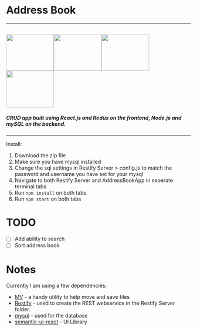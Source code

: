 # Address Book
---
<img src="https://upload.wikimedia.org/wikipedia/commons/thumb/a/a7/React-icon.svg/150px-React-icon.svg.png" width="130" height="100"><img src="https://www.mysql.com/common/logos/includes-mysql-167x86.png" width="130" height="100"><img src="https://raw.githubusercontent.com/reactjs/redux/master/logo/logo.png" width="130" height="100"><img src="https://upload.wikimedia.org/wikipedia/commons/thumb/d/d9/Node.js_logo.svg/256px-Node.js_logo.svg.png" width="130" height="100">
---
##### CRUD app built using React.js and Redux on the frontend, Node.js and mySQL on the backend.
---
Install:
1. Download the zip file
2. Make sure you have mysql installed
3. Change the sql settings in Restify Server > config.js to match the password and username you have set for your mysql
4. Navigate to both Restify Server and AddressBookApp in seperate terminal tabs
5. Run `npm install` on both tabs
6. Run `npm start` on both tabs

# TODO
- [ ] Add ability to search
- [ ] Sort address book

# Notes
Currently I am using a few dependencies:

- [MV](https://www.npmjs.com/package/mv) - a handy utility to help move and save files
- [Restify](https://www.npmjs.com/package/restify) - used to create the REST webservice in the Restify Server folder.
- [mysql](https://www.npmjs.com/package/mysql) - used for the database
- [semantic-ui-react](https://www.npmjs.com/package/semantic-ui-react) - UI Library
